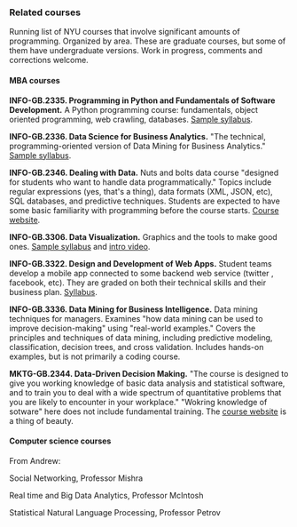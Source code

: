 ### Related courses 

Running list of NYU courses that involve significant amounts of programming.  Organized by area.  These are graduate courses, but some of them have undergraduate versions.  Work in progress, comments and corrections welcome.  

#### MBA courses 

**INFO-GB.2335. Programming in Python and Fundamentals of Software Development.**  A Python programming course:  fundamentals, object oriented programming, web crawling, databases.  [Sample syllabus](http://web-docs.stern.nyu.edu/ioms/SYLLABI/Johar_INFOGB2335_Fall15.pdf).  

**INFO-GB.2336.  Data Science for Business Analytics.** "The technical, programming-oriented version of Data Mining for Business Analytics." [Sample syllabus](http://web-docs.stern.nyu.edu/ioms/SYLLABI/Provost_INFOGB2336_Fall15.pdf). 

**INFO-GB.2346. Dealing with Data.**  Nuts and bolts data course "designed for students who want to handle data programmatically."  Topics include regular expressions (yes, that's a thing), data formats (XML, JSON, etc), SQL databases, and predictive techniques.  Students are expected to have some basic familiarity with programming before the course starts. [Course website](http://ipeirotis.github.io/DwD/syllabus/). 

**INFO-GB.3306. Data Visualization.**  Graphics and the tools to make good ones. [Sample syllabus](http://web-docs.stern.nyu.edu/ioms/SYLLABI/Sosulski_INFOGB.3306_Fall15.pdf) and [intro video](https://youtu.be/frwl-YVtmrs).  

**INFO-GB.3322. Design and Development of Web Apps.**  Student teams  develop a mobile app connected to some backend web service (twitter , facebook, etc).  They are graded on both their technical skills and their business plan.  [Syllabus](http://people.stern.nyu.edu/nwhite/WebappsF2015-MBA.pdf).

**INFO-GB.3336.  Data Mining for Business Intelligence.**  Data mining techniques for managers.  Examines "how data mining can be used to improve decision-making" using "real-world examples."  Covers the principles and techniques of data mining, including predictive modeling, classification, decision trees, and cross validation.  Includes hands-on examples, but is not primarily a coding course.  

**MKTG-GB.2344. Data-Driven Decision Making.**  "The course is designed to give you working knowledge of basic data analysis and statistical software, and to train you to deal with a wide spectrum of quantitative problems that you are likely to encounter in your workplace."  "Wokring knowledge of sotware" here does not include fundamental training. The [course website](http://www.d3mprof.com/) is a thing of beauty. 

#### Computer science courses 

From Andrew:  

Social Networking, Professor Mishra

Real time and Big Data Analytics, Professor McIntosh

Statistical Natural Language Processing, Professor Petrov

